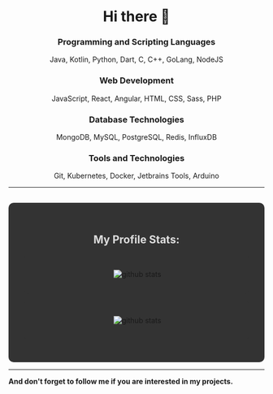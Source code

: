 <h1 align="center">Hi there 👋</h1>
<h3 align="center">Programming and Scripting Languages</h3>
<p align="center">Java, Kotlin, Python, Dart, C, C++, GoLang, NodeJS</p>
<h3 align="center">Web Development</h3>
<p align="center">JavaScript, React, Angular, HTML, CSS, Sass, PHP</p>
<h3 align="center">Database Technologies</h3>
<p align="center">MongoDB, MySQL, PostgreSQL, Redis, InfluxDB</p>
<h3 align="center">Tools and Technologies</h3>
<p align="center">Git, Kubernetes, Docker, Jetbrains Tools, Arduino</p> 
<hr>
    <div align="center" style="background:#333; border-radius:10px; padding:30px;  margin-top:30px;">
        <h2 align="center" style="color:#DDD">My Profile Stats:</h2>
          <p style="background:#333; border-radius:10px; padding:30px;" align="center">&nbsp;<img
                src="https://github-readme-stats.vercel.app/api?username=Dominik48N&count_private=true&theme=chartreuse-dark"
                alt="github stats"></p>
        <p align="center" style="background:#333; border-radius:10px; padding:30px;" align="center">&nbsp;<img
                src="https://github-readme-stats.vercel.app/api/top-langs/?username=Dominik48N&layout=compact&theme=chartreuse-dark"
                alt="github stats"></p>
    </div>
<hr>
<p><b>And don't forget to follow me if you are interested in my projects.</b></p>
